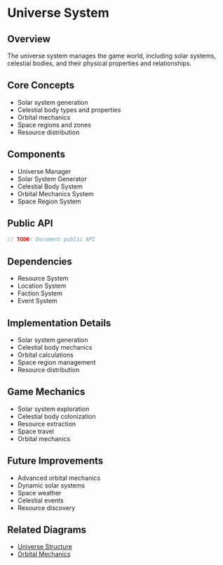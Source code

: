 # Universe System

## Overview
The universe system manages the game world, including solar systems, celestial bodies, and their physical properties and relationships.

## Core Concepts
- Solar system generation
- Celestial body types and properties
- Orbital mechanics
- Space regions and zones
- Resource distribution

## Components
- Universe Manager
- Solar System Generator
- Celestial Body System
- Orbital Mechanics System
- Space Region System

## Public API
```rust
// TODO: Document public API
```

## Dependencies
- Resource System
- Location System
- Faction System
- Event System

## Implementation Details
- Solar system generation
- Celestial body mechanics
- Orbital calculations
- Space region management
- Resource distribution

## Game Mechanics
- Solar system exploration
- Celestial body colonization
- Resource extraction
- Space travel
- Orbital mechanics

## Future Improvements
- Advanced orbital mechanics
- Dynamic solar systems
- Space weather
- Celestial events
- Resource discovery

## Related Diagrams
- [Universe Structure](diagrams/universe_structure.d2)
- [Orbital Mechanics](diagrams/orbital_mechanics.d2) 